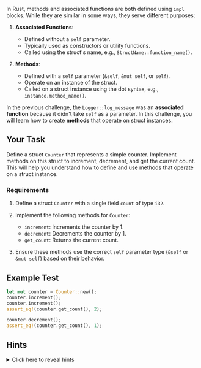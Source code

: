 In Rust, methods and associated functions are both defined using `impl` blocks. While they are similar in some ways, they serve different purposes:

1. **Associated Functions**:

   - Defined without a `self` parameter.
   - Typically used as constructors or utility functions.
   - Called using the struct's name, e.g., `StructName::function_name()`.

2. **Methods**:
   - Defined with a `self` parameter (`&self`, `&mut self`, or `self`).
   - Operate on an instance of the struct.
   - Called on a struct instance using the dot syntax, e.g., `instance.method_name()`.

In the previous challenge, the `Logger::log_message` was an **associated function** because it didn't take `self` as a parameter. In this challenge, you will learn how to create **methods** that operate on struct instances.

## Your Task

Define a struct `Counter` that represents a simple counter. Implement methods on this struct to increment, decrement, and get the current count. This will help you understand how to define and use methods that operate on a struct instance.

### Requirements

1. Define a struct `Counter` with a single field `count` of type `i32`.
2. Implement the following methods for `Counter`:

   - `increment`: Increments the counter by 1.
   - `decrement`: Decrements the counter by 1.
   - `get_count`: Returns the current count.

3. Ensure these methods use the correct `self` parameter type (`&self` or `&mut self`) based on their behavior.

## Example Test

```rust
let mut counter = Counter::new();
counter.increment();
counter.increment();
assert_eq!(counter.get_count(), 2);

counter.decrement();
assert_eq!(counter.get_count(), 1);
```

## Hints

<details>
    <summary>Click here to reveal hints</summary>

- Use `self.count += 1` to modify the counter in the `increment` method.
- Use `self.count -= 1` to modify the counter in the `decrement` method.
- For `get_count`, use `&self` and return the value of `self.count`.
- Remember to make the field `count` private to enforce encapsulation and expose it only via methods.

</details>
